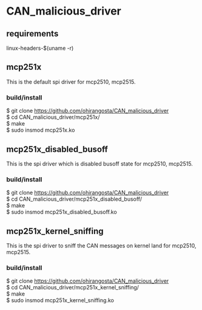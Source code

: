 # CAN_malicious_driver

## requirements
linux-headers-$(uname -r)

## mcp251x
This is the default spi driver for mcp2510, mcp2515.

### build/install
$ git clone https://github.com/ohirangosta/CAN_malicious_driver  
$ cd CAN_malicious_driver/mcp251x/  
$ make  
$ sudo insmod mcp251x.ko

## mcp251x_disabled_busoff
This is the spi driver which is disabled busoff state for mcp2510, mcp2515.

### build/install
$ git clone https://github.com/ohirangosta/CAN_malicious_driver  
$ cd CAN_malicious_driver/mcp251x_disabled_busoff/  
$ make  
$ sudo insmod mcp251x_disabled_busoff.ko

## mcp251x_kernel_sniffing
This is the spi driver to sniff the CAN messages on kernel land for mcp2510, mcp2515.

### build/install
$ git clone https://github.com/ohirangosta/CAN_malicious_driver  
$ cd CAN_malicious_driver/mcp251x_kernel_sniffing/  
$ make  
$ sudo insmod mcp251x_kernel_sniffing.ko
